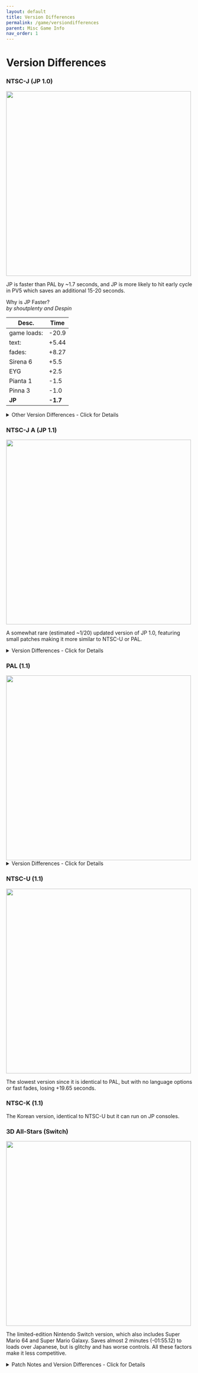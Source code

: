 ```yaml
---
layout: default
title: Version Differences
permalink: /game/versiondifferences
parent: Misc Game Info
nav_order: 1
---
```

# Version Differences

### NTSC-J (JP 1.0)

<img src="https://i.imgur.com/JX7U7is.jpeg" width="500">  

JP is faster than PAL by ~1.7 seconds, and JP is more likely to hit early cycle in PV5 which saves an additional 15-20 seconds.

Why is JP Faster?  
*by shoutplenty and Despin*  

| Desc.  | Time |
|---|---|
| game loads:  | -20.9  |
| text:  | +5.44  |
| fades:  | +8.27 |
| Sirena 6  | +5.5 |
| EYG  | +2.5  |
| Pianta 1  | -1.5 |
| Pinna 3  | -1.0  |
| **JP**  | **-1.7** |

<details markdown="block">
  <summary markdown="span">
    Other Version Differences - Click for Details
  </summary>

*by Milk*  
- Less fruits in the plaza.
- Getting off Yoshi allows clips, because you jump off Yoshi backwards, while in other versions it's more of a vertical dismount.
- Minimal amount of air damage frames.
- Subtitles always on.
- Japanese is the only available language.
- No Piantissimo music.
- Delfino music takes a bit to start.
- If you throw a fruit as you land, you can make the fruit float in mid-air.
- Opening cutscenes are voiced differently.
- When Shadow Mario shines spawn, as they fall they don't spin.
- Sound glitch has a chance of crashing the game, and remains until the game is reset. Other versions fix the sound glitch immediately and won’t crash the game.  
</details>

### NTSC-J A (JP 1.1)  

<img src="https://i.imgur.com/1CQIPXc.jpeg" width="500">  

A somewhat rare (estimated ~1/20) updated version of JP 1.0, featuring small patches making it more similar to NTSC-U or PAL.  

<details markdown="block">
  <summary markdown="span">
    Version Differences - Click for Details
  </summary>

- All glitches are the same as NTSC-U and PAL.
- There are no fruits strewn about Delfino Plaza.
- Subtitles always on.
- Japanese is the only available language.
</details>  

### PAL (1.1)

<img src="https://i.imgur.com/hNUn6Pn.jpeg" width="500">  

<details markdown="block">
  <summary markdown="span">
    Version Differences - Click for Details
  </summary>

- Language options are available (Italian being the fastest). (-5.44 seconds gained)
- Faster loads than NTSC-U, but slower than JP (+20.9 seconds lost).

#### Level Differences   
- Bianco 2 - The windmill blades turn slower.
- Pianta 1 - You cannot put the chomplets out with your hover nozzle. (~+1.5 seconds lost)
- Pianta 5 - Less likely to get early cycle due to textbox length.
- Pinna 1 - Rockets will not collide with each other.
- Pinna 3 - Electrokoopas are on different cycles, and you are put in a different animation state after being shocked, - preventing you from hovering and making it more possible to bonk. Harder to do the ending fast, but has a very minimal time lost (~+1 second lost). ~31 pace runs will be easier due to the Electrokoopa cycle.
- Pinna 5 - The ferris wheel moves slower.
- EYG - Fruit storage is possible. (~-2.5 seconds gained)
- Sirena 6 - Goop cleaned percentage requirement is more lenient. (~-5.5 seconds gained)
</details>  

### NTSC-U (1.1)

<img src="https://i.imgur.com/HL9hgq9.jpeg" width="500">  

The slowest version since it is identical to PAL, but with no language options or fast fades, losing +19.65 seconds.  

### NTSC-K (1.1)

The Korean version, identical to NTSC-U but it can run on JP consoles.  

### 3D All-Stars (Switch)

<img src="https://i.imgur.com/SWCQBJc.jpeg" width="500">  

The limited-edition Nintendo Switch version, which also includes Super Mario 64 and Super Mario Galaxy. Saves almost 2 minutes (-01:55.12) to loads over Japanese, but is glitchy and has worse controls. All these factors make it less competitive.  

<details markdown="block">
  <summary markdown="span">
    Patch Notes and Version Differences - Click for Details
  </summary>

*by NokiDoki*  
#### v1.1.0 (Nov 16, 2020)
- GameCube controller is now supported with the original controls (but different stick calibration and rumble), Switch controllers are left unchanged.
- Camera controls can be changed in the (-) menu, for all controller types. There are 5 toggles allowing independent flipping of the camera's horizontal and vertical axes, Y cam's horizontal and vertical axes, and FLUDD's vertical aiming. Shortcuts are provided to quickly set the GC version's controls, or the default 3DAS controls.
- The map can only be buffered on Switch controllers but doing so on hotel/casino load still causes random polygons.
- FLUDD's tutorial still doesn't explain anything without subtitles. Subtitles and other in-game hints only mention Switch controls, regardless of the controller being used.
- Spray and underwater hover work like in the original on GC controller, but are still laggy on Switch controllers.
- There are no debug cubes in Bianco 6 anymore.
- The race start beep now sounds like in the original.
- The falling Pianta in Ricco 8 is gone.
- The screen effect from using the turbo nozzle underwater was removed entirely.
- Pinna rockets seem to always shoot straight with all controllers. On GC controller, you shoot them by pressing digital R, while on Switch controllers you shoot with either R or ZR. Buffered shots only work on Switch controllers.
- Laugh skip still only works in English, French and German.
- Sirena 6 timer can still end early.

#### v1.0.0 / v1.0.1 (Sept 18, 2020)  
- Nintendo and game logos depend on language (picked on the game selection screen)
- GC controller recognized as a Pro Controller but can't be remapped atm, so Y cam and all uses of L are inaccessible
- Soft reset (Start + X + B) still works
- Controls changed:
1. A and B both mapped to jump
2. Y mapped to dive
3. Press the right stick for Y cam
4. Camera controls are reversed, no way to flip them back
5. L for the map, ZL for ground pounds/sidestep/camera, R for digital spray (aim), ZR for analog spray (run)
- The map can now be opened and closed by holding L rather than pressing it. By holding L to repeatedly open and close the map, you can see consecutive quarter-frames, which was previously impossible without hacks. Buffering the map while the hotel or casino load will cause random polygons to appear.
- FLUDD's tutorial was spliced and only makes any sense if you read the subtitles (which can still be disabled)
- Spray and underwater hover don't come out instantly, it's always as if you took half a second to press R down: https://www.youtube.com/watch?v=QaD6UUp0NFo
- Save boxes can't be avoided, except maybe by filling up the console's storage. Must scroll down twice and hit “Continue”.
- Load times are much faster than in the original, but there is noticeable lag, mainly on the plaza.
- The sound at the beginning of a race (Ricco 2 or Piantissimo) is... [different](https://twitter.com/GreatGonzales/status/1305792684204986368)
- A Pianta can be seen falling from the sky during the Ricco 8 intro. This was likely in the original but couldn't be seen in 4:3.
- One of the coins spawned by jumping under the cash register in Gelato disappears shortly after spawning.
- The screen effect from using the turbo nozzle underwater was left in 4:3 and doesn't reach the sides of the screen.
- Rockets in Pinna 1 and 8 can be shot by pressing or simply holding either R or ZR. They always shoot straight unless buffered (grab one while holding R or ZR to shoot it immediately)
- King Boo laugh skip only works in French, English and German, tbd whether or not this makes one of them faster than Italian
- The path to the windmill is occasionally already raised at the start of Bianco 1, with the Piranha Plant still active inside it
- Classic Dolphin glitches return, including Sirena 6 ending early and the debug cubes in Bianco 6
- Beside the glitch, Sirena 6 seems to have a stricter requirement than the GC versions
- While seemingly based on PAL, this version has a different memory layout to any of the GC ones, so anything that depends on memory layout (e.g. Chomplet aggro, Pianta 2 text skip, Pianta 5 reds fast text, etc.) may yield different result from those
</details>  
